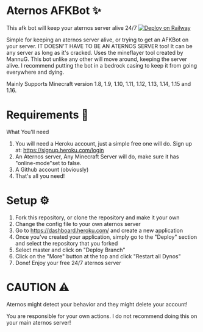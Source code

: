 # Aternos AFKBot ✨
This afk bot will keep your aternos server alive 24/7
[![Deploy on Railway](https://railway.app/button.svg)](https://railway.app/new/template/zjYGWZ?referralCode=v96Ri1)

Simple for keeping an aternos server alive, or trying to get an AFKBot on your server. 
IT DOESN'T HAVE TO BE AN ATERNOS SERVER too! It can be any server as long as it's cracked. Uses the mineflayer tool created by MannuG. This bot unlike any other will move around, keeping the server alive. I recommend putting the bot in a bedrock casing to keep it from going everywhere and dying.

Mainly Supports Minecraft version 1.8, 1.9, 1.10, 1.11, 1.12, 1.13, 1.14, 1.15 and 1.16.

# Requirements 🎒
What You'll need

1. You will need a Heroku account, just a simple free one will do. Sign up at: https://signup.heroku.com/login
2. An Aternos server, Any Minecraft Server will do, make sure it has "online-mode"set to false.
3. A Github account (obviously)
5. That's all you need!

# Setup ⚙
1. Fork this repository, or clone the repository and make it your own
2. Change the config file to your own aternos server
3. Go to https://dashboard.heroku.com/ and create a new application
4. Once you've created your application, simply go to the "Deploy" section and select the repository that you forked
5. Select master and click on "Deploy Branch"
6. Click on the "More" button at the top and click "Restart all Dynos"
7. Done! Enjoy your free 24/7 aternos server

# CAUTION ⚠
Aternos might detect your behavior and they might delete your account!

You are responsible for your own actions. I do not recommend doing this on your main aternos server!
